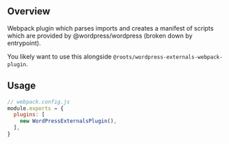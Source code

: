 ## Overview

Webpack plugin which parses imports and creates a manifest of scripts which are provided by @wordpress/wordpress (broken down by entrypoint).

You likely want to use this alongside `@roots/wordpress-externals-webpack-plugin`.

## Usage

```js
// webpack.config.js
module.exports = {
  plugins: [
    new WordPressExternalsPlugin(),
  ],
}
```
